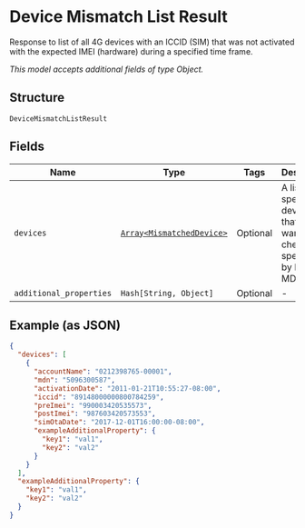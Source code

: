 
# Device Mismatch List Result

Response to list of all 4G devices with an ICCID (SIM) that was not activated with the expected IMEI (hardware) during a specified time frame.

*This model accepts additional fields of type Object.*

## Structure

`DeviceMismatchListResult`

## Fields

| Name | Type | Tags | Description |
|  --- | --- | --- | --- |
| `devices` | [`Array<MismatchedDevice>`](../../doc/models/mismatched-device.md) | Optional | A list of specific devices that you want to check, specified by ICCID or MDN. |
| `additional_properties` | `Hash[String, Object]` | Optional | - |

## Example (as JSON)

```json
{
  "devices": [
    {
      "accountName": "0212398765-00001",
      "mdn": "5096300587",
      "activationDate": "2011-01-21T10:55:27-08:00",
      "iccid": "89148000000800784259",
      "preImei": "990003420535573",
      "postImei": "987603420573553",
      "simOtaDate": "2017-12-01T16:00:00-08:00",
      "exampleAdditionalProperty": {
        "key1": "val1",
        "key2": "val2"
      }
    }
  ],
  "exampleAdditionalProperty": {
    "key1": "val1",
    "key2": "val2"
  }
}
```

